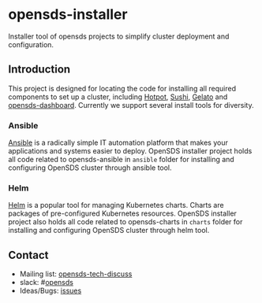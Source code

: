 # opensds-installer
Installer tool of opensds projects to simplify cluster deployment and configuration.

## Introduction
This project is designed for locating the code for installing all required
components to set up a cluster, including [Hotpot](https://github.com/opensds/opensds),
[Sushi](https://github.com/opensds/nbp), [Gelato](https://github.com/opensds/multi-cloud)
and [opensds-dashboard](https://github.com/opensds/opensds-dashboard). Currently we
support several install tools for diversity.

### Ansible
[Ansible](https://github.com/ansible/ansible) is a radically simple IT automation
platform that makes your applications and systems easier to deploy. OpenSDS
installer project holds all code related to opensds-ansible in `ansible` folder
for installing and configuring OpenSDS cluster through ansible tool.

### Helm
[Helm](https://github.com/kubernetes/helm) is a popular tool for managing
Kubernetes charts. Charts are packages of pre-configured Kubernetes resources.
OpenSDS installer project also holds all code related to opensds-charts in
`charts` folder for installing and configuring OpenSDS cluster through helm tool.

## Contact
* Mailing list: [opensds-tech-discuss](https://lists.opensds.io/mailman/listinfo/opensds-tech-discuss)
* slack: #[opensds](https://opensds.slack.com)
* Ideas/Bugs: [issues](https://github.com/opensds/opensds-installer/issues)
